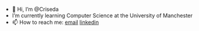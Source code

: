 - 👋 Hi, I’m @Criseda
- I’m currently learning Computer Science at the University of Manchester
- 📫 How to reach me: [email](mailto:laurentiu.cristian.preda@gmail.com) [linkedin](https://www.linkedin.com/in/criseda/)


